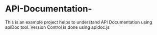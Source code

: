 # API-Documentation-
This is an example project helps to understand API Documentation using apiDoc tool.
Version Control is done using apidoc.js
